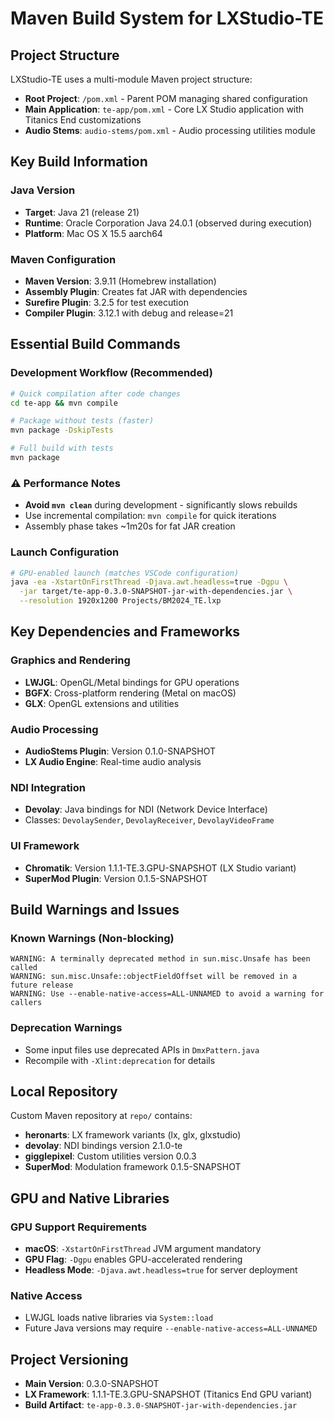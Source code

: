 # Maven Build System for LXStudio-TE

## Project Structure

LXStudio-TE uses a multi-module Maven project structure:

- **Root Project**: `/pom.xml` - Parent POM managing shared configuration
- **Main Application**: `te-app/pom.xml` - Core LX Studio application with Titanics End customizations
- **Audio Stems**: `audio-stems/pom.xml` - Audio processing utilities module

## Key Build Information

### Java Version

- **Target**: Java 21 (release 21)
- **Runtime**: Oracle Corporation Java 24.0.1 (observed during execution)
- **Platform**: Mac OS X 15.5 aarch64

### Maven Configuration

- **Maven Version**: 3.9.11 (Homebrew installation)
- **Assembly Plugin**: Creates fat JAR with dependencies
- **Surefire Plugin**: 3.2.5 for test execution
- **Compiler Plugin**: 3.12.1 with debug and release=21

## Essential Build Commands

### Development Workflow (Recommended)

```bash
# Quick compilation after code changes
cd te-app && mvn compile

# Package without tests (faster)
mvn package -DskipTests

# Full build with tests
mvn package
```

### ⚠️ Performance Notes

- **Avoid `mvn clean`** during development - significantly slows rebuilds
- Use incremental compilation: `mvn compile` for quick iterations
- Assembly phase takes ~1m20s for fat JAR creation

### Launch Configuration

```bash
# GPU-enabled launch (matches VSCode configuration)
java -ea -XstartOnFirstThread -Djava.awt.headless=true -Dgpu \
  -jar target/te-app-0.3.0-SNAPSHOT-jar-with-dependencies.jar \
  --resolution 1920x1200 Projects/BM2024_TE.lxp
```

## Key Dependencies and Frameworks

### Graphics and Rendering

- **LWJGL**: OpenGL/Metal bindings for GPU operations
- **BGFX**: Cross-platform rendering (Metal on macOS)
- **GLX**: OpenGL extensions and utilities

### Audio Processing

- **AudioStems Plugin**: Version 0.1.0-SNAPSHOT
- **LX Audio Engine**: Real-time audio analysis

### NDI Integration

- **Devolay**: Java bindings for NDI (Network Device Interface)
- Classes: `DevolaySender`, `DevolayReceiver`, `DevolayVideoFrame`

### UI Framework

- **Chromatik**: Version 1.1.1-TE.3.GPU-SNAPSHOT (LX Studio variant)
- **SuperMod Plugin**: Version 0.1.5-SNAPSHOT

## Build Warnings and Issues

### Known Warnings (Non-blocking)

```
WARNING: A terminally deprecated method in sun.misc.Unsafe has been called
WARNING: sun.misc.Unsafe::objectFieldOffset will be removed in a future release
WARNING: Use --enable-native-access=ALL-UNNAMED to avoid a warning for callers
```

### Deprecation Warnings

- Some input files use deprecated APIs in `DmxPattern.java`
- Recompile with `-Xlint:deprecation` for details

## Local Repository

Custom Maven repository at `repo/` contains:

- **heronarts**: LX framework variants (lx, glx, glxstudio)
- **devolay**: NDI bindings version 2.1.0-te
- **gigglepixel**: Custom utilities version 0.0.3
- **SuperMod**: Modulation framework 0.1.5-SNAPSHOT

## GPU and Native Libraries

### GPU Support Requirements

- **macOS**: `-XstartOnFirstThread` JVM argument mandatory
- **GPU Flag**: `-Dgpu` enables GPU-accelerated rendering
- **Headless Mode**: `-Djava.awt.headless=true` for server deployment

### Native Access

- LWJGL loads native libraries via `System::load`
- Future Java versions may require `--enable-native-access=ALL-UNNAMED`

## Project Versioning

- **Main Version**: 0.3.0-SNAPSHOT
- **LX Framework**: 1.1.1-TE.3.GPU-SNAPSHOT (Titanics End GPU variant)
- **Build Artifact**: `te-app-0.3.0-SNAPSHOT-jar-with-dependencies.jar`
